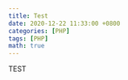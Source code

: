 ```yaml
---
title: Test
date: 2020-12-22 11:33:00 +0800
categories: [PHP]
tags: [PHP]
math: true
---
```


<p>TEST</p>
